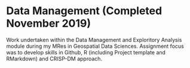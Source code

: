 # Data Management (Completed November 2019)

Work undertaken within the Data Management and Exploritory Analysis module during my MRes in Geospatial Data Sciences. Assignment focus was to develop skills in Github, R (including Project template and RMarkdown) and CRISP-DM approach.
